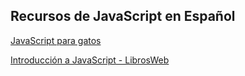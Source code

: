 ## Recursos de JavaScript en Español

[JavaScript para gatos](https://jsparagatos.com/)

[Introducción a JavaScript - LibrosWeb](https://librosweb.es/libro/javascript/)
